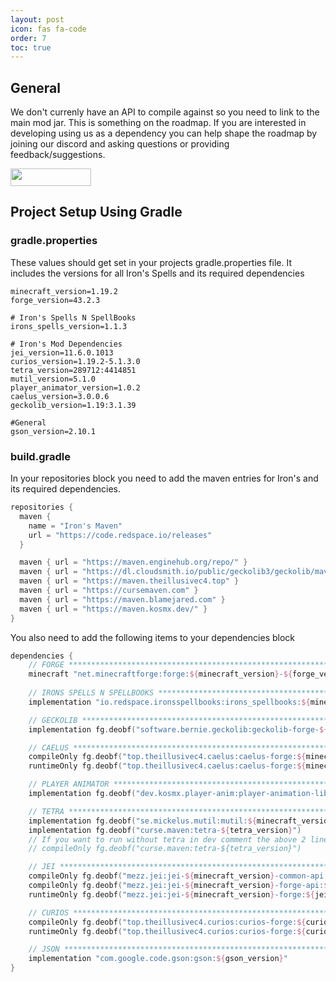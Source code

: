 ```yaml
---
layout: post
icon: fas fa-code
order: 7
toc: true
---
```


## General
We don't currenly have an API to compile against so you need to link to the main mod jar. This is something on the roadmap. If you are interested in developing using us as a dependency you can help shape the roadmap by joining our discord and asking questions or providing feedback/suggestions.   

<a href="https://discord.gg/TRzEdrndM2"><img src="https://img.shields.io/discord/1104430139275743293.svg?label=&amp;logo=discord&amp;logoColor=ffffff&amp;color=7389D8&amp;labelColor=6A7EC2&amp;style=for-the-badge" alt="" width="129" height="28" /></a>

## Project Setup Using Gradle
### gradle.properties

These values should get set in your projects gradle.properties file.  It includes the versions for all Iron's Spells and its required dependencies

```shell
minecraft_version=1.19.2
forge_version=43.2.3

# Iron's Spells N SpellBooks
irons_spells_version=1.1.3

# Iron's Mod Dependencies
jei_version=11.6.0.1013
curios_version=1.19.2-5.1.3.0
tetra_version=289712:4414851
mutil_version=5.1.0
player_animator_version=1.0.2
caelus_version=3.0.0.6
geckolib_version=1.19:3.1.39

#General
gson_version=2.10.1
```

### build.gradle

In your repositories block you need to add the maven entries for Iron's and its required dependencies.

```kotlin
repositories {
  maven {
    name = "Iron's Maven"
    url = "https://code.redspace.io/releases"
  }

  maven { url = "https://maven.enginehub.org/repo/" }
  maven { url = "https://dl.cloudsmith.io/public/geckolib3/geckolib/maven/" }
  maven { url = "https://maven.theillusivec4.top" }
  maven { url = "https://cursemaven.com" }
  maven { url = "https://maven.blamejared.com" }
  maven { url = "https://maven.kosmx.dev/" }
}

```

You also need to add the following items to your dependencies block
```kotlin
dependencies {
    // FORGE ******************************************************************************************************
    minecraft "net.minecraftforge:forge:${minecraft_version}-${forge_version}"
    
    // IRONS SPELLS N SPELLBOOKS **********************************************************************************
    implementation "io.redspace.ironsspellbooks:irons_spellbooks:${minecraft_version}-${irons_spells_version}"

    // GECKOLIB ***************************************************************************************************
    implementation fg.deobf("software.bernie.geckolib:geckolib-forge-${geckolib_version}")

    // CAELUS *****************************************************************************************************
    compileOnly fg.deobf("top.theillusivec4.caelus:caelus-forge:${minecraft_version}-${caelus_version}:api")
    runtimeOnly fg.deobf("top.theillusivec4.caelus:caelus-forge:${minecraft_version}-${caelus_version}")

    // PLAYER ANIMATOR ********************************************************************************************
    implementation fg.deobf("dev.kosmx.player-anim:player-animation-lib-forge:${player_animator_version}")

    // TETRA ******************************************************************************************************
    implementation fg.deobf("se.mickelus.mutil:mutil:${minecraft_version}-${mutil_version}")
    implementation fg.deobf("curse.maven:tetra-${tetra_version}")
    // If you want to run without tetra in dev comment the above 2 lines and uncomment the following line
    // compileOnly fg.deobf("curse.maven:tetra-${tetra_version}")

    // JEI ********************************************************************************************************
    compileOnly fg.deobf("mezz.jei:jei-${minecraft_version}-common-api:${jei_version}")
    compileOnly fg.deobf("mezz.jei:jei-${minecraft_version}-forge-api:${jei_version}")
    runtimeOnly fg.deobf("mezz.jei:jei-${minecraft_version}-forge:${jei_version}")

    // CURIOS *****************************************************************************************************
    compileOnly fg.deobf("top.theillusivec4.curios:curios-forge:${curios_version}:api")
    runtimeOnly fg.deobf("top.theillusivec4.curios:curios-forge:${curios_version}")

    // JSON *******************************************************************************************************
    implementation "com.google.code.gson:gson:${gson_version}"
}
```
